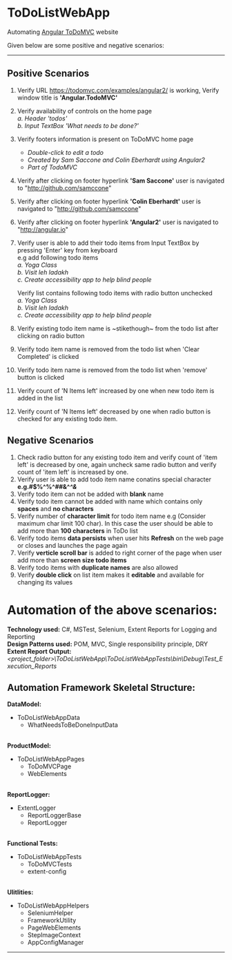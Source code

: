 # ToDoListWebApp
Automating [Angular ToDoMVC](https://todomvc.com/examples/angular2) website


Given below are some positive and negative scenarios: <hr />

## Positive Scenarios

1. Verify URL https://todomvc.com/examples/angular2/ is working, Verify window title is **'Angular.TodoMVC'**<br />

2. Verify availability of controls on the home page <br />
	<i>a. Header 'todos' </i><br />
	<i>b. Input TextBox 'What needs to be done?' </i><br />

3.  Verify footers information is present on ToDoMVC home page <br />
      <ul>
	<li><i>Double-click to edit a todo</i> </li>
	<li><i>Created by Sam Saccone and Colin Eberhardt using Angular2</i> </li>
	<li><i>Part of TodoMVC</i></li>
      </ul>
4.  Verify after clicking on footer hyperlink **'Sam Saccone'** user is navigated to "http://github.com/samccone" <br />

5.  Verify after clicking on footer hyperlink **'Colin Eberhardt'** user is navigated to "http://github.com/samccone" <br />

6.  Verify after clicking on footer hyperlink **'Angular2'** user is navigated to "http://angular.io" <br />

7.  Verify user is able to add their todo items from Input TextBox by pressing 'Enter' key from keyboard <br />
    e.g add following todo items <br />
      <i>a. Yoga Class </i><br />
      <i> b. Visit leh ladakh</i> <br />
      <i> c. Create accessibility app to help blind people </i><br />

    Verify list contains following todo items with radio button unchecked <br />
      <i> a. Yoga Class </i><br />
      <i> b. Visit leh ladakh </i><br />
      <i> c. Create accessibility app to help blind people </i><br />

8.  Verify existing todo item name is ~stikethough~ from the todo list after clicking on radio button <br />

9.  Verify todo item name is removed from the todo list when 'Clear Completed' is clicked <br />

10. Verify todo item name is removed from the todo list when 'remove' button is clicked <br />

11. Verify count of 'N Items left' increased by one when new todo item is added in the list <br />

12. Verify count of 'N Items left' decreased by one when radio button is checked for any existing todo item. <br />


## Negative Scenarios

1. Check radio button for any existing todo item and verify count of 'item left' is decreased by one, again uncheck same radio button and verify count of 'item left' is increased by one. <br />
2. Verify user is able to add todo item name conatins special character **e.g.#$%^%^##&^*^&*** <br />
3. Verify todo item can not be added with **blank** name <br />
4. Verify todo item cannot be added with name which contains only **spaces** and **no characters** <br />
5. Verify number of **character limit** for todo item name e.g (Consider maximum char limit 100 char). In this case the user should be able to add more than **100 characters** in ToDo list <br />
6. Verify todo items **data persists** when user hits **Refresh** on the web page or closes and launches the page again <br />
7. Verify **verticle scroll bar** is added to right corner of the page when user add more than **screen size todo items** <br />
8. Verify todo items with **duplicate names** are also allowed <br />
9. Verify **double click** on list item makes it **editable** and available for changing its values

# Automation of the above scenarios: <br />

<b>Technology used:</b>  C#, MSTest, Selenium, Extent Reports for Logging and Reporting <br />
<b>Design Patterns used:</b> POM, MVC, Single responsibility principle, DRY <br />
<b>Extent Report Output:</b>  <i><project_folder>\ToDoListWebApp\ToDoListWebAppTests\bin\Debug\Test_Execution_Reports</i>
 
## Automation Framework Skeletal Structure: <br />
<b>DataModel:</b> <br />
<ul>
	<li>ToDoListWebAppData
		<ul>
			<li>WhatNeedsToBeDoneInputData</li>
	</ul>
	</li>
</ul>
<br />
<b>ProductModel:</b> <br />
<ul>
	<li>ToDoListWebAppPages
		<ul>
			<li>ToDoMVCPage</li>
			<li>WebElements</li>
	</ul>
		</li>
</ul>
<br />
<b>ReportLogger:</b> <br />
<ul>
	<li>ExtentLogger
		<ul>
			<li>ReportLoggerBase</li>
			<li>ReportLogger</li>
	</ul>
		</li>
</ul>
<br />
<b>Functional Tests:</b> <br />
<ul>
	<li>ToDoListWebAppTests
		<ul>
			<li>ToDoMVCTests</li>
			<li>extent-config</li>
	</ul>
		</li>
</ul>
<br />
<b>Ulitlities:</b> <br />
<ul>
	<li>ToDoListWebAppHelpers
		<ul>
			<li>SeleniumHelper</li>
			<li>FrameworkUtility</li>
			<li>PageWebElements</li>
			<li>StepImageContext</li>
			<li>AppConfigManager</li>
	</ul>
		</li>
</ul>

<hr />
